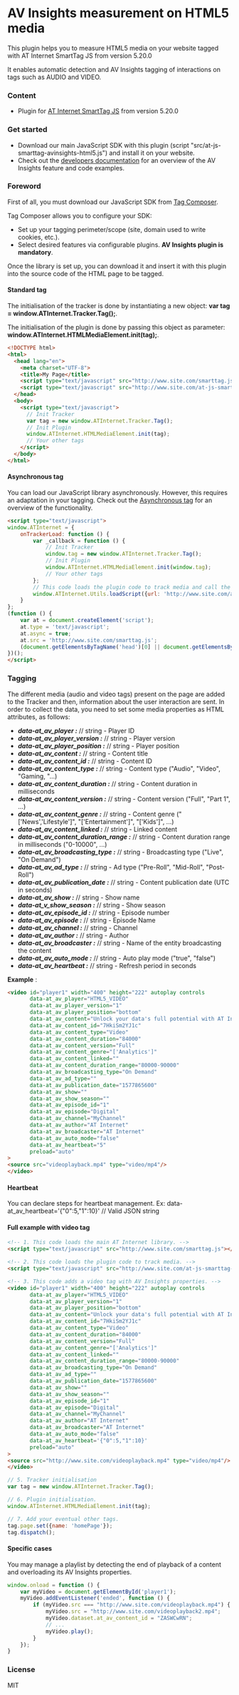# AV Insights measurement on HTML5 media
This plugin helps you to measure HTML5 media on your website tagged with AT Internet SmartTag JS from version 5.20.0

It enables automatic detection and AV Insights tagging of interactions on tags such as AUDIO and VIDEO.

### Content
* Plugin for [AT Internet SmartTag JS] from version 5.20.0

### Get started
* Download our main JavaScript SDK with this plugin (script "src/at-js-smarttag-avinsights-html5.js") and install it on your website.
* Check out the [developers documentation] for an overview of the AV Insights feature and code examples.

### Foreword
First of all, you must download our JavaScript SDK from [Tag Composer].

Tag Composer allows you to configure your SDK:

* Set up your tagging perimeter/scope (site, domain used to write cookies, etc.).
* Select desired features via configurable plugins. **AV Insights plugin is mandatory**. 

Once the library is set up, you can download it and insert it with this plugin into the source code of the HTML page to be tagged.

#### Standard tag

The initialisation of the tracker is done by instantiating a new object: **var tag = window.ATInternet.Tracker.Tag();**.

The initialisation of the plugin is done by passing this object as parameter: **window.ATInternet.HTMLMediaElement.init(tag);**.

```html
<!DOCTYPE html>
<html>
  <head lang="en">
    <meta charset="UTF-8">
    <title>My Page</title>
    <script type="text/javascript" src="http://www.site.com/smarttag.js"></script>
    <script type="text/javascript" src="http://www.site.com/at-js-smarttag-avinsights-html5.js"></script>
  </head>
  <body>
    <script type="text/javascript">
      // Init Tracker
      var tag = new window.ATInternet.Tracker.Tag();
      // Init Plugin
      window.ATInternet.HTMLMediaElement.init(tag);
      // Your other tags
    </script>
  </body>
</html>
```

#### Asynchronous tag

You can load our JavaScript library asynchronously. However, this requires an adaptation in your tagging.
Check out the [Asynchronous tag] for an overview of the functionality. 

```html
<script type="text/javascript">
window.ATInternet = {
    onTrackerLoad: function () {
        var _callback = function () {
            // Init Tracker
            window.tag = new window.ATInternet.Tracker.Tag();
            // Init Plugin
            window.ATInternet.HTMLMediaElement.init(window.tag);
            // Your other tags
        };
        // This code loads the plugin code to track media and call the '_callback' function after loading.
        window.ATInternet.Utils.loadScript({url: 'http://www.site.com/at-smarttag-html5.js'}, _callback);
    }
};
(function () {
    var at = document.createElement('script');
    at.type = 'text/javascript';
    at.async = true;
    at.src = 'http://www.site.com/smarttag.js';
    (document.getElementsByTagName('head')[0] || document.getElementsByTagName('body')[0] || document.getElementsByTagName('script')[0].parentNode).insertBefore(at, null);
})();
</script>
```

### Tagging

The different media (audio and video tags) present on the page are added to the Tracker and then, information about the user interaction are sent.
In order to collect the data, you need to set some media properties as HTML attributes, as follows:

- **_data-at_av_player :_** // string - Player ID
- **_data-at_av_player_version :_** // string - Player version
- **_data-at_av_player_position :_** // string - Player position
- **_data-at_av_content :_** // string - Content title
- **_data-at_av_content_id :_** // string - Content ID
- **_data-at_av_content_type :_** // string - Content type ("Audio", "Video", "Gaming, "...)
- **_data-at_av_content_duration :_** // string - Content duration in milliseconds
- **_data-at_av_content_version :_** // string - Content version ("Full", "Part 1", ...)
- **_data-at_av_content_genre :_** // string - Content genre ("\['News','Lifestyle'\]", "\['Entertainment'\]", "\['Kids'\]", ...)
- **_data-at_av_content_linked :_** // string - Linked content
- **_data-at_av_content_duration_range :_** // string - Content duration range in milliseconds ("0-10000", ...)
- **_data-at_av_broadcasting_type :_** // string - Broadcasting type ("Live", "On Demand")
- **_data-at_av_ad_type :_** // string - Ad type ("Pre-Roll", "Mid-Roll", "Post-Roll")
- **_data-at_av_publication_date :_** // string - Content publication date (UTC in seconds)
- **_data-at_av_show :_** // string - Show name
- **_data-at_v_show_season :_** // string - Show season
- **_data-at_av_episode_id :_** // string - Episode number
- **_data-at_av_episode :_** // string - Episode Name
- **_data-at_av_channel :_** // string - Channel
- **_data-at_av_author :_** // string - Author
- **_data-at_av_broadcaster :_** // string - Name of the entity broadcasting the content
- **_data-at_av_auto_mode :_** // string - Auto play mode ("true", "false")
- **_data-at_av_heartbeat :_** // string - Refresh period in seconds

__Example__ :

```html
<video id="player1" width="400" height="222" autoplay controls
       data-at_av_player="HTML5_VIDEO"
       data-at_av_player_version="1"
       data-at_av_player_position="bottom"
       data-at_av_content="Unlock your data's full potential with AT Internet"
       data-at_av_content_id="7HkiSm2YJ1c"
       data-at_av_content_type="Video"
       data-at_av_content_duration="84000"
       data-at_av_content_version="Full"
       data-at_av_content_genre="['Analytics']"
       data-at_av_content_linked=""
       data-at_av_content_duration_range="80000-90000"
       data-at_av_broadcasting_type="On Demand"
       data-at_av_ad_type=""
       data-at_av_publication_date="1577865600"
       data-at_av_show=""
       data-at_av_show_season=""
       data-at_av_episode_id="1"
       data-at_av_episode="Digital"
       data-at_av_channel="MyChannel"
       data-at_av_author="AT Internet"
       data-at_av_broadcaster="AT Internet"
       data-at_av_auto_mode="false"
       data-at_av_heartbeat="5"
       preload="auto"
>
<source src="videoplayback.mp4" type="video/mp4"/>
</video>
```
#### Heartbeat
You can declare steps for heartbeat management.
Ex: data-at_av_heartbeat='{"0":5,"1":10}' // Valid JSON string

#### Full example with video tag

```html
<!-- 1. This code loads the main AT Internet library. -->
<script type="text/javascript" src="http://www.site.com/smarttag.js"></script>

<!-- 2. This code loads the plugin code to track media. -->
<script type="text/javascript" src="http://www.site.com/at-js-smarttag-avinsights-html5.js"></script>

<!-- 3. This code adds a video tag with AV Insights properties. -->
<video id="player1" width="400" height="222" autoplay controls
       data-at_av_player="HTML5_VIDEO"
       data-at_av_player_version="1"
       data-at_av_player_position="bottom"
       data-at_av_content="Unlock your data's full potential with AT Internet"
       data-at_av_content_id="7HkiSm2YJ1c"
       data-at_av_content_type="Video"
       data-at_av_content_duration="84000"
       data-at_av_content_version="Full"
       data-at_av_content_genre="['Analytics']"
       data-at_av_content_linked=""
       data-at_av_content_duration_range="80000-90000"
       data-at_av_broadcasting_type="On Demand"
       data-at_av_ad_type=""
       data-at_av_publication_date="1577865600"
       data-at_av_show=""
       data-at_av_show_season=""
       data-at_av_episode_id="1"
       data-at_av_episode="Digital"
       data-at_av_channel="MyChannel"
       data-at_av_author="AT Internet"
       data-at_av_broadcaster="AT Internet"
       data-at_av_auto_mode="false"
       data-at_av_heartbeat='{"0":5,"1":10}'
       preload="auto"
>
<source src="http://www.site.com/videoplayback.mp4" type="video/mp4"/>
</video>
```
```javascript
// 5. Tracker initialisation
var tag = new window.ATInternet.Tracker.Tag();

// 6. Plugin initialisation.
window.ATInternet.HTMLMediaElement.init(tag);

// 7. Add your eventual other tags.
tag.page.set({name: 'homePage'});
tag.dispatch();
```

#### Specific cases
You may manage a playlist by detecting the end of playback of a content and overloading its AV Insights properties.
```javascript
window.onload = function () {
    var myVideo = document.getElementById('player1');
    myVideo.addEventListener('ended', function () {
        if (myVideo.src === "http://www.site.com/videoplayback.mp4") {
            myVideo.src = "http://www.site.com/videoplayback2.mp4";
            myVideo.dataset.at_av_content_id = "ZASWCwRN";
            // ...
            myVideo.play();
        }
    });
}
```

### License
MIT

[AT Internet SmartTag JS]: <https://developers.atinternet-solutions.com/javascript-en/getting-started-javascript-en/tracker-initialisation-javascript-en/>
[developers documentation]: <https://developers.atinternet-solutions.com/javascript-en/content-javascript-en/media-javascript-en/av-insights-javascript-en/>
[Tag Composer]: <https://collection.atinternet-solutions.com/#/tagcomposer>
[Asynchronous tag]: <http://developers.atinternet-solutions.com/javascript-en/advanced-features-javascript-en/asynchronous-tag-javascript-en/>

   
   

